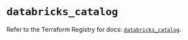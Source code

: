 # `databricks_catalog`

Refer to the Terraform Registry for docs: [`databricks_catalog`](https://registry.terraform.io/providers/databricks/databricks/1.47.0/docs/resources/catalog).

